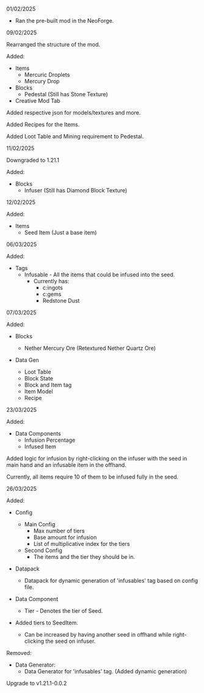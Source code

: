 01/02/2025
* Ran the pre-built mod in the NeoForge.

09/02/2025

Rearranged the structure of the mod.

Added:
* Items
    * Mercuric Droplets
    * Mercury Drop
* Blocks
    * Pedestal (Still has Stone Texture)
* Creative Mod Tab

Added respective json for models/textures and more.

Added Recipes for the Items.

Added Loot Table and Mining requirement to Pedestal.

11/02/2025

Downgraded to 1.21.1

Added:
* Blocks
    * Infuser (Still has Diamond Block Texture)

12/02/2025

Added:
* Items
    * Seed Item (Just a base item)

06/03/2025

Added:
* Tags
    * Infusable - All the items that could be infused into the seed.
        * Currently has:
            * c:ingots
            * c:gems
            * Redstone Dust

07/03/2025

Added:
* Blocks
    * Nether Mercury Ore (Retextured Nether Quartz Ore)

* Data Gen
    * Loot Table
    * Block State
    * Block and Item tag
    * Item Model
    * Recipe

23/03/2025

Added:
* Data Components
  * Infusion Percentage
  * Infused Item

Added logic for infusion by right-clicking on the infuser with the seed in main hand and an infusable item in the offhand.

Currently, all items require 10 of them to be infused fully in the seed.

26/03/2025

Added:
* Config
  * Main Config
    * Max number of tiers
    * Base amount for infusion
    * List of multiplicative index for the tiers
  * Second Config
    * The items and the tier they should be in.

* Datapack
  * Datapack for dynamic generation of 'infusables' tag based on config file. 

* Data Component
  * Tier - Denotes the tier of Seed.

* Added tiers to SeedItem.
  * Can be increased by having another seed in offhand while right-clicking the seed on infuser.

Removed:
* Data Generator:
  * Data Generator for 'infusables' tag. (Added dynamic generation)

Upgrade to v1.21.1-0.0.2